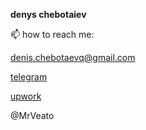 **denys chebotaiev**

📫 how to reach me:

[denis.chebotaevq@gmail.com](mailto:denis.chebotaevq@gmail.com)

[telegram](https://t.me/MrVeato)

[upwork](https://www.upwork.com/freelancers/mrveato)

@MrVeato
